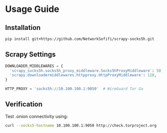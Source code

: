 # Usage Guide

## Installation

```bash
pip install git+https://github.com/NetworkSofifi/scrapy-socks5h.git
```

## Scrapy Settings

```python
DOWNLOADER_MIDDLEWARES = {
  'scrapy_socks5h.socks5h_proxy_middleware.Socks5hProxyMiddleware': 50,
  'scrapy.downloadermiddlewares.httpproxy.HttpProxyMiddleware': 110,
}

HTTP_PROXY = 'socks5h://10.100.100.1:9050'  # WireGuard Tor Ga
```

## Verification

Test .onion connectivity using:

```bash
curl --socks5-hostname 10.100.100.1:9050 http://check.torproject.org
```
